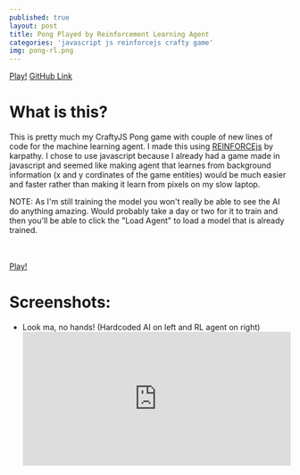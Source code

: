```yaml
---
published: true
layout: post
title: Pong Played by Reinforcement Learning Agent
categories: 'javascript js reinforcejs crafty game'
img: pong-rl.png
---
```

<a target="_blank"  href="https://pateldhruv1993.github.io/pong_game_RL/" class="btn btn-primary">Play!</a>
<a  target="_blank" href="https://github.com/pateldhruv1993/pong_game_RL" class="btn btn-primary">GitHub Link</a>


<h1>What is this?</h1>
This is pretty much my CraftyJS Pong game with couple of new lines of code for the machine learning agent. I made this using <a href = "http://cs.stanford.edu/people/karpathy/reinforcejs/index.html">REINFORCEjs</a> by karpathy. I chose to use javascript because I already had a game made in javascript and seemed like making agent that learnes from background information (x and y cordinates of the game entities) would be much easier and faster rather than making it learn from pixels on my slow laptop.


NOTE: As I'm still training the model you won't really be able to see the AI do anything amazing. Would probably take a day or two for it to train and then you'll be able to click the "Load Agent" to load a model that is already trained.

<br><br>
<a target="_blank" href="https://pateldhruv1993.github.io/pong_game_RL/" class="btn btn-primary">Play!</a>

<h1>Screenshots:</h1>
<ul>
<li> Look ma, no hands! (Hardcoded AI on left and RL agent on right)
<div style='position:relative;padding-bottom:50%'><iframe src='https://gfycat.com/ifr/PaleIdolizedLadybird' frameborder='0' scrolling='no' width='100%' height='100%' style='position:absolute;top:0;left:0;' allowfullscreen></iframe></div>
</li>
</ul>
